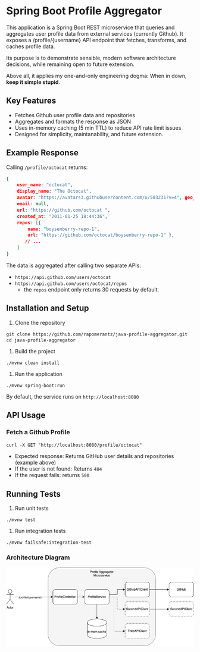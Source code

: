 # Spring Boot Profile Aggregator
This application is a Spring Boot REST microservice that queries and aggregates user profile data from external services (currently Github).
It exposes a /profile/{username} API endpoint that fetches, transforms, and caches profile data.

Its purpose is to demonstrate sensible, modern software architecture decisions, while remaining open to future extension.

Above all, it applies my one-and-only engineering dogma: When in down, **keep it simple stupid**.

## Key Features
- Fetches Github user profile data and repositories
- Aggregates and formats the response as JSON
- Uses in-memory caching (5 min TTL) to reduce API rate limit issues
- Designed for simplicity, maintanability, and future extension.

## Example Response

Calling `/profile/octocat` returns:


```json
{
    user_name: "octocat",
    display_name: "The Octocat",
    avatar: "https://avatars3.githubusercontent.com/u/583231?v=4", geo_location: "San Francisco",
    email: null,
    url: "https://github.com/octocat ",
    created_at: "2011-01-25 18:44:36",
    repos: [{
        name: "boysenberry-repo-1",
        url: "https://github.com/octocat/boysenberry-repo-1" }, 
       // ...
    ] 
}
```

The data is aggregated after calling two separate APIs:
- `https://api.github.com/users/octocat`
- `https://api.github.com/users/octocat/repos`
    - the `repos` endpoint only returns 30 requests by default. 


## Installation and Setup

1. Clone the repository
```
git clone https://github.com/rapomerantz/java-profile-aggregator.git
cd java-profile-aggregator
```
1. Build the project
```
./mvnw clean install 
```
1. Run the application
```
./mvnw spring-boot:run
```
By default, the service runs on `http://localhost:8080`

## API Usage
### Fetch a Github Profile
```
curl -X GET "http://localhost:8080/profile/octocat"
```
- Expected response: Returns GitHub user details and repositories (example above)
- If the user is not found: Returns `404` 
- If the request fails: returns `500` 

## Running Tests
1. Run unit tests
```
./mvnw test
```
1. Run integration tests
```
./mvnw failsafe:integration-test
```


### Architecture Diagram 

![Architecture](assets/profile_utility_architecture.jpg)